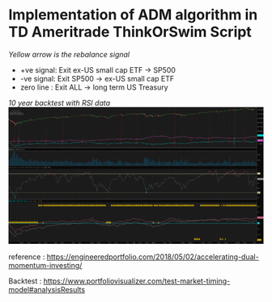 # Implementation of ADM algorithm in TD Ameritrade ThinkOrSwim Script 

*Yellow arrow is the rebalance signal*
* +ve signal: Exit  ex-US small cap ETF -> SP500
* -ve signal: Exit  SP500 -> ex-US small cap ETF
* zero line : Exit  ALL -> long term US Treasury 

*10 year backtest with RSI data*
![TD simulation](https://github.com/rching/adm/blob/master/adm-td.png)


reference : https://engineeredportfolio.com/2018/05/02/accelerating-dual-momentum-investing/

Backtest : https://www.portfoliovisualizer.com/test-market-timing-model#analysisResults
